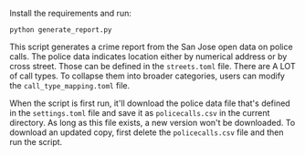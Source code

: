 Install the requirements and run:
```
python generate_report.py
```

This script generates a crime report from the San Jose open data on police calls. The police data indicates location either by numerical address or by cross street. Those can be defined in the `streets.toml` file. There are A LOT of call types. To collapse them into broader categories, users can modify the `call_type_mapping.toml` file.

When the script is first run, it'll download the police data file that's defined in the `settings.toml` file and save it as `policecalls.csv` in the current directory. As long as this file exists, a new version won't be downloaded. To download an updated copy, first delete the `policecalls.csv` file and then run the script.
